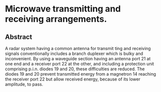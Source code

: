 # Microwave transmitting and receiving arrangements.

## Abstract
A radar system having a common antenna for transmit ting and receiving signals conventionally includes a branch duplexer which is bulky and inconvenient. By using a waveguide section having an antenna port 21 at one end and a receiver port 22 at the other, and including a protection unit comprising p.i.n. diodes 19 and 20, these difficulties are reduced. The diodes 19 and 20 prevent transmitted energy from a magnetron 14 reaching the receiver port 22 but allow received energy, because of its lower amplitude, to pass.